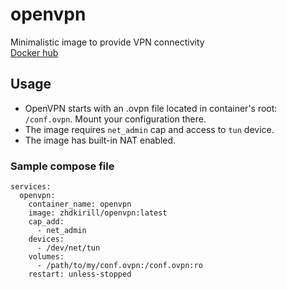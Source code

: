 # openvpn
Minimalistic image to provide VPN connectivity  
[Docker hub](https://hub.docker.com/r/zhdkirill/openvpn)

## Usage
- OpenVPN starts with an .ovpn file located in container's root: `/conf.ovpn`. Mount your configuration there.
- The image requires `net_admin` cap and access to `tun` device.
- The image has built-in NAT enabled.

### Sample compose file
```
services:
  openvpn:
    container_name: openvpn
    image: zhdkirill/openvpn:latest
    cap_add:
      - net_admin
    devices:
      - /dev/net/tun
    volumes:
      - /path/to/my/conf.ovpn:/conf.ovpn:ro
    restart: unless-stopped
```
